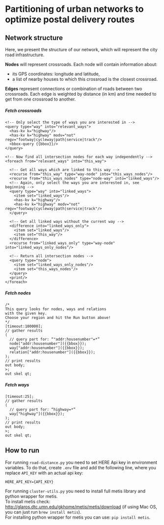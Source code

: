 # Partitioning of urban networks to optimize postal delivery routes

## Network structure
Here, we present the structure of our network, which will represent the city road infrastructure.

**Nodes** will represent crossroads. Each node will contain information about:
* its GPS coordinates: longitude and latitude,
* a list of nearby houses to which this crossroad is the closest crossroad.

**Edges** represent connections or combination of roads between two crossroads. 
Each edge is weighted by distance (in km) and time needed to get from one crossroad to another.
 
 
##### Fetch crossroads
```
<!-- Only select the type of ways you are interested in -->
<query type="way" into="relevant_ways">
  <has-kv k="highway"/>
  <has-kv k="highway" modv="not" regv="footway|cycleway|path|service|track"/>
  <bbox-query {{bbox}}/>
</query>

<!-- Now find all intersection nodes for each way independently -->
<foreach from="relevant_ways" into="this_way">  

  <!-- Get all ways which are linked to this way -->
  <recurse from="this_way" type="way-node" into="this_ways_nodes"/>
  <recurse from="this_ways_nodes" type="node-way" into="linked_ways"/>
  <!-- Again, only select the ways you are interested in, see beginning -->
  <query type="way" into="linked_ways">
    <item set="linked_ways"/>
    <has-kv k="highway"/>
    <has-kv k="highway" modv="not" regv="footway|cycleway|path|service|track"/>
  </query>

  <!-- Get all linked ways without the current way --> 
  <difference into="linked_ways_only">
    <item set="linked_ways"/>
    <item set="this_way"/>
  </difference>
  <recurse from="linked_ways_only" type="way-node" into="linked_ways_only_nodes"/>

  <!-- Return all intersection nodes -->
  <query type="node">
    <item set="linked_ways_only_nodes"/>
    <item set="this_ways_nodes"/>
  </query>
  <print/>
</foreach>
```
##### Fetch nodes
```
/*
This query looks for nodes, ways and relations 
with the given key.
Choose your region and hit the Run button above!
*/
[timeout:100000];
// gather results
(
  // query part for: “"addr:housenumber"=*”
  node["addr:housenumber"]({{bbox}});
  way["addr:housenumber"]({{bbox}});
  relation["addr:housenumber"]({{bbox}});
);
// print results
out body;
>;
out skel qt;
```
##### Fetch ways
```
[timeout:25];
// gather results
(
  // query part for: “highway=*”
  way["highway"]({{bbox}});
);
// print results
out body;
>;
out skel qt;
```

## How to run
For running `road-distance.py` you need to set HERE Api key in environment variables.
To do that, create `.env` file and add the following line, where you replace `API_KEY`
with an actual api key:
```
HERE_API_KEY={API_KEY}
```

For running `cluster-utils.py` you need to install full metis library and python wrapper for metis.<br>
To install metis check: http://glaros.dtc.umn.edu/gkhome/metis/metis/download (if using Mac OS, you can just run `brew install metis`).<br>
For installing python wrapper for metis you can use: `pip install metis`. 

